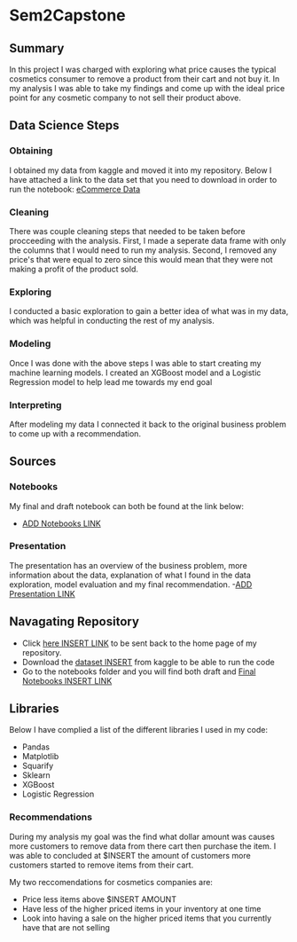 # Sem2Capstone

## Summary 
In this project I was charged with exploring what price causes the typical cosmetics consumer to remove a product from their cart and not buy it. In my analysis I was able to take my findings and come up with the ideal price point for any cosmetic company to not sell their product above. 

## Data Science Steps 

### Obtaining 
I obtained my data from kaggle and moved it into my repository. Below I have attached a link to the data set that you need to download in order to run the notebook: [eCommerce Data](https://www.kaggle.com/datasets/nowingkim/ecommerce-data-cosmetics-shop)

### Cleaning 
There was couple cleaning steps that needed to be taken before procceeding with the analysis. First, I made a seperate data frame with only the columns that I would need to run my analysis. Second, I removed any price's that were equal to zero since this would mean that they were not making a profit of the product sold. 

### Exploring 
I conducted a basic exploration to gain a better idea of what was in my data, which was helpful in conducting the rest of my analysis. 

### Modeling
Once I was done with the above steps I was able to start creating my machine learning models. I created an XGBoost model and a Logistic Regression model to help lead me towards my end goal 

### Interpreting 
After modeling my data I connected it back to the original business problem to come up with a recommendation. 

## Sources 

### Notebooks 
My final and draft notebook can both be found at the link below: 
- [ADD Notebooks LINK]()

### Presentation 
The presentation has an overview of the business problem, more information about the data, explanation of what I found in the data exploration, model evaluation and my final recommendation. 
-[ADD Presentation LINK]()

## Navagating Repository 
- Click [here INSERT LINK]() to be sent back to the home page of my repository. 
- Download the [dataset INSERT]() from kaggle to be able to run the code
- Go to the notebooks folder and you will find both draft and [Final Notebooks INSERT LINK]()

## Libraries 
Below I have complied a list of the different libraries I used in my code: 
- Pandas 
- Matplotlib 
- Squarify 
- Sklearn
- XGBoost 
- Logistic Regression 

### Recommendations 
During my analysis my goal was the find what dollar amount was causes more customers to remove data from there cart then purchase the item. I was able to concluded at $INSERT the amount of customers more customers started to remove items from their cart. 

My two reccomendations for cosmetics companies are: 
- Price less items above $INSERT AMOUNT 
- Have less of the higher priced items in your inventory at one time 
- Look into having a sale on the higher priced items that you currently have that are not selling
